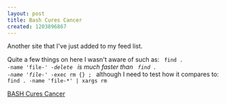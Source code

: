 ```yaml
--- 
layout: post
title: Bash Cures Cancer
created: 1203896867
---
```

Another site that I've just added to my feed list.

Quite a few things on here I wasn't aware of such as:
<code>
find . -name 'file-*' -delete
</code>
is much faster than
<code>
find . -name 'file-*' -exec rm {} \;
</code>
although I need to test how it compares to:
<code>
find . -name 'file-*' | xargs rm
</code>

<a href="http://bashcurescancer.com/">BASH Cures Cancer</a>
